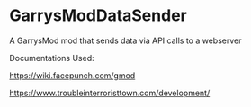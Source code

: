 # GarrysModDataSender
A GarrysMod mod that sends data via API calls to a webserver

Documentations Used:

https://wiki.facepunch.com/gmod

https://www.troubleinterroristtown.com/development/

